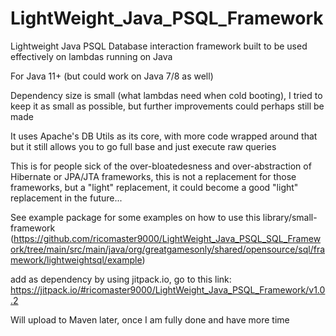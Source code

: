 # LightWeight_Java_PSQL_Framework
Lightweight Java PSQL Database interaction framework built to be used effectively on lambdas running on Java

For Java 11+ (but could work on Java 7/8 as well)

Dependency size is small (what lambdas need when cold booting), I tried to keep it as small as possible, but further improvements could perhaps still be made

It uses Apache's DB Utils as its core, with more code wrapped around that but it still allows you to go full base and just execute raw queries

This is for people sick of the over-bloatedesness and over-abstraction of Hibernate or JPA/JTA frameworks, this is not a replacement for those frameworks, but a "light" replacement, it could become a good "light" replacement in the future...

See example package for some examples on how to use this library/small-framework
(https://github.com/ricomaster9000/LightWeight_Java_PSQL_SQL_Framework/tree/main/src/main/java/org/greatgamesonly/shared/opensource/sql/framework/lightweightsql/example)

add as dependency by using jitpack.io, go to this link: https://jitpack.io/#ricomaster9000/LightWeight_Java_PSQL_Framework/v1.0.2

Will upload to Maven later, once I am fully done and have more time
